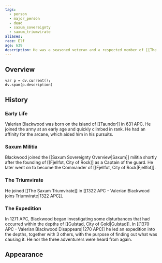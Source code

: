 ```yaml
---
tags:
  - person
  - major_person
  - dead
  - saxum_sovereignty
  - saxum_triumvirate
aliases: 
race: Elf
age: 639
description: He was a seasoned veteran and a respected member of [[The Saxum Triumvirate]] for 48 years. He was known for his tactical expertise and his unwavering loyalty to the Sovereignty. Valerian was a tall man with a muscular build, and his short-cropped hair was starting to gray. He had a thick beard that he kept well-groomed, and his piercing blue eyes conveyed a sense of authority and intelligence. He disappeared while leading a mission into the labyrinthine tunnels that run beneath Gulstad. The circumstances surrounding his disappearance remain a mystery to this day. His position on the Triumvirate was later taken by his second in command, [[Ezorah von Abendroth]], who remains a member of the council to this day.
---
```

## Overview
```dataviewjs
var p = dv.current();
dv.span(p.description)
```
## History
### Early Life
Valerian Blackwood was born on the island of [[Taundor]] in 631 APC. He joined the army at an early age and quickly climbed in rank. He had an affinity for the arcane, which aided him in his pursuits.
### Saxum Militia
Blackwood joined the [[Saxum Sovereignty Overview|Saxum]] militia shortly after the founding of [[Fjellfot, City of Rock]] as a Captain of the guard. He later went on to become the Commander of [[Fjellfot, City of Rock|Fjellfot]].
### The Triumvirate
He joined [[The Saxum Triumvirate]] in [[1322 APC - Valerian Blackwood joins Triumvirate|1322 APC]].
### The Expedition
In 1271 APC, Blackwood began investigating some disturbances that had occurred within the depths of [[Gulstad, City of Gold|Gulstad]]. In [[1370 APC - Valerian Blackwood Disappears|1270 APC]] he led an expedition into the depths, together with 3 others, with the purpose of finding out what was causing it. He nor the three adventurers were heard from again.
## Appearance
